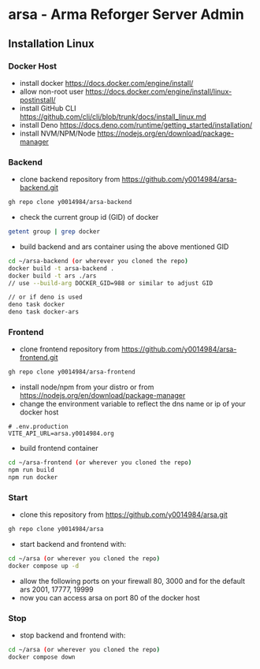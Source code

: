 # arsa - Arma Reforger Server Admin

## Installation Linux

### Docker Host

- install docker https://docs.docker.com/engine/install/
- allow non-root user https://docs.docker.com/engine/install/linux-postinstall/
- install GitHub CLI https://github.com/cli/cli/blob/trunk/docs/install_linux.md
- install Deno https://docs.deno.com/runtime/getting_started/installation/
- install NVM/NPM/Node https://nodejs.org/en/download/package-manager

### Backend
- clone backend repository from https://github.com/y0014984/arsa-backend.git
```bash
gh repo clone y0014984/arsa-backend
```
- check the current group id (GID) of docker
```bash
getent group | grep docker
```
- build backend and ars container using the above mentioned GID
```bash
cd ~/arsa-backend (or wherever you cloned the repo)
docker build -t arsa-backend .
docker build -t ars ./ars
// use --build-arg DOCKER_GID=988 or similar to adjust GID

// or if deno is used
deno task docker
deno task docker-ars
```

### Frontend
- clone frontend repository from https://github.com/y0014984/arsa-frontend.git
```bash
gh repo clone y0014984/arsa-frontend
```
- install node/npm from your distro or from https://nodejs.org/en/download/package-manager
- change the environment variable to reflect the dns name or ip of your docker host
```
# .env.production
VITE_API_URL=arsa.y0014984.org
```
- build frontend container
```bash
cd ~/arsa-frontend (or wherever you cloned the repo)
npm run build
npm run docker
```

### Start
- clone this repository from https://github.com/y0014984/arsa.git
```bash
gh repo clone y0014984/arsa
```
- start backend and frontend with:
```bash
cd ~/arsa (or wherever you cloned the repo)
docker compose up -d
```
- allow the following ports on your firewall 80, 3000 and for the default ars 2001, 17777, 19999
- now you can access arsa on port 80 of the docker host

### Stop
- stop backend and frontend with:
```bash
cd ~/arsa (or wherever you cloned the repo)
docker compose down
```
